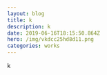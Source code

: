 ```yaml
---
layout: blog
title: k
description: k
date: 2019-06-16T18:15:50.864Z
hero: /img/vkdcc25hd8d11.png
categories: works
---
```

k
